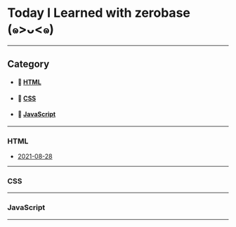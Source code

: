 # Today I Learned with zerobase (๑>ᴗ<๑)
___

## Category
* #### 🍑 [HTML](https://github.com/soya-s2/zerobase-TIL#-html)
* #### 🍋 [CSS](https://github.com/soya-s2/zerobase-TIL#-css)
* #### 🥝 [JavaScript](https://github.com/soya-s2/zerobase-TIL#-javascript)

___
### HTML
* [2021-08-28](https://github.com/soya-s2/zerobase-TIL/blob/master/html/2021-08-28.md)
___
### CSS
___
### JavaScript
___